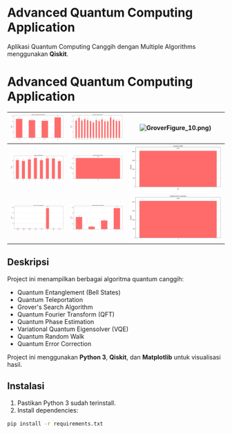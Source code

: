 
# Advanced Quantum Computing Application

Aplikasi Quantum Computing Canggih dengan Multiple Algorithms menggunakan **Qiskit**.


# Advanced Quantum Computing Application  

| ![Entanglement](images/Figure_2.png) | ![Teleportation](images/Figure_5.png) | ![Grover](images/)Figure_10.png)|
|-----------------------------------------|-------------------------------------------|-------------------------------|
| ![QFT](images/Figure_3.png)                  | ![Phase Estimation](images/Figure_6.png)    | ![VQE](images/Figure_8.png)       |
| ![Quantum Walk](images/Figure_4.png)        | ![Error Correction](images/Figure_7.png)    | ![Custom GHZ](images/Figure_9.png) |



## Deskripsi
Project ini menampilkan berbagai algoritma quantum canggih:
- Quantum Entanglement (Bell States)
- Quantum Teleportation
- Grover's Search Algorithm
- Quantum Fourier Transform (QFT)
- Quantum Phase Estimation
- Variational Quantum Eigensolver (VQE)
- Quantum Random Walk
- Quantum Error Correction

Project ini menggunakan **Python 3**, **Qiskit**, dan **Matplotlib** untuk visualisasi hasil.

## Instalasi

1. Pastikan Python 3 sudah terinstall.
2. Install dependencies:

```bash
pip install -r requirements.txt
